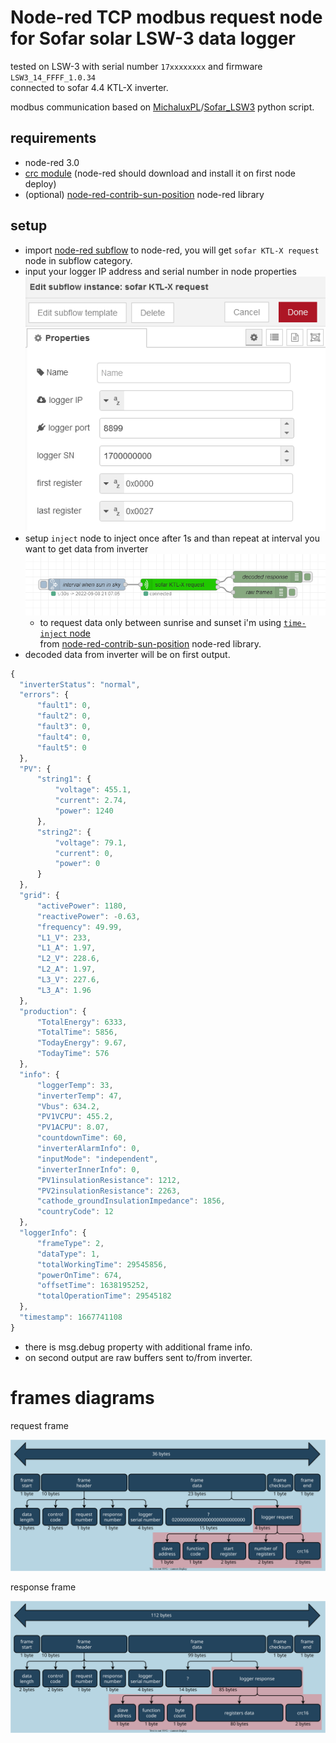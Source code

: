 # Node-red TCP modbus request node for Sofar solar LSW-3 data logger

tested on LSW-3 with serial number `17xxxxxxxx` and firmware `LSW3_14_FFFF_1.0.34`  
connected to sofar 4.4 KTL-X inverter.

modbus communication based on [MichaluxPL](https://github.com/MichaluxPL)/[Sofar_LSW3](https://github.com/MichaluxPL/Sofar_LSW3) python script.

## requirements
  - node-red 3.0
  - [crc module](https://www.npmjs.com/package/crc) (node-red should download and install it on first node deploy)
  - (optional) [node-red-contrib-sun-position](https://flows.nodered.org/node/node-red-contrib-sun-position) node-red library

## setup

- import [node-red subflow](sofar-KTL-x-request.json) to node-red, you will get `sofar KTL-X request` node in subflow category.
- input your logger IP address and serial number in node properties  
  ![subflow properties](images/subflow-properties.png)  
- setup `inject` node to inject once after 1s and than repeat at interval you want to get data from inverter  
  ![subflow example](images/subflow-node-example.png)  
  - to request data only between sunrise and sunset i'm using [`time-inject` node](https://github.com/rdmtc/node-red-contrib-sun-position/wiki/time-inject)  
  from [node-red-contrib-sun-position](https://flows.nodered.org/node/node-red-contrib-sun-position) node-red library.
- decoded data from inverter will be on first output.
```javascript
{
  "inverterStatus": "normal",
  "errors": {
      "fault1": 0,
      "fault2": 0,
      "fault3": 0,
      "fault4": 0,
      "fault5": 0
  },
  "PV": {
      "string1": {
          "voltage": 455.1,
          "current": 2.74,
          "power": 1240
      },
      "string2": {
          "voltage": 79.1,
          "current": 0,
          "power": 0
      }
  },
  "grid": {
      "activePower": 1180,
      "reactivePower": -0.63,
      "frequency": 49.99,
      "L1_V": 233,
      "L1_A": 1.97,
      "L2_V": 228.6,
      "L2_A": 1.97,
      "L3_V": 227.6,
      "L3_A": 1.96
  },
  "production": {
      "TotalEnergy": 6333,
      "TotalTime": 5856,
      "TodayEnergy": 9.67,
      "TodayTime": 576
  },
  "info": {
      "loggerTemp": 33,
      "inverterTemp": 47,
      "Vbus": 634.2,
      "PV1VCPU": 455.2,
      "PV1ACPU": 8.07,
      "countdownTime": 60,
      "inverterAlarmInfo": 0,
      "inputMode": "independent",
      "inverterInnerInfo": 0,
      "PV1insulationResistance": 1212,
      "PV2insulationResistance": 2263,
      "cathode_groundInsulationImpedance": 1856,
      "countryCode": 12
  },
  "loggerInfo": {
      "frameType": 2,
      "dataType": 1,
      "totalWorkingTime": 29545856,
      "powerOnTime": 674,
      "offsetTime": 1638195252,
      "totalOperationTime": 29545182
  },
  "timestamp": 1667741108
}
```
- there is msg.debug property with additional frame info.
- on second output are raw buffers sent to/from inverter.

# frames diagrams

request frame

![response frame diagram](images/LSW3-request-frame.svg)

response frame

![response frame diagram](images/LSW3-response-frame.svg)
